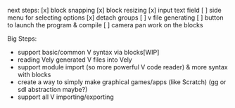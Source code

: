 next steps:
[x] block snapping
[x] block resizing
[x] input text field
[ ] side menu for selecting options
[x] detach groups
[ ] v file generating
[ ] button to launch the program & compile
[ ] camera pan
work on the blocks


Big Steps:
- support  basic/common V syntax via blocks[WIP]
- reading Vely generated V files into Vely
- support module import (so more powerful V code reader) & more syntax with blocks
- create a way to simply make graphical games/apps (like Scratch) (gg or sdl abstraction maybe?)
- support all V importing/exporting

